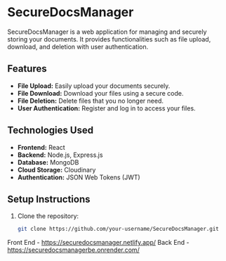 # SecureDocsManager

SecureDocsManager is a web application for managing and securely storing your documents. It provides functionalities such as file upload, download, and deletion with user authentication.

## Features

- **File Upload:** Easily upload your documents securely.
- **File Download:** Download your files using a secure code.
- **File Deletion:** Delete files that you no longer need.
- **User Authentication:** Register and log in to access your files.

## Technologies Used

- **Frontend:** React
- **Backend:** Node.js, Express.js
- **Database:** MongoDB
- **Cloud Storage:** Cloudinary
- **Authentication:** JSON Web Tokens (JWT)

## Setup Instructions

1. Clone the repository:

   ```bash
   git clone https://github.com/your-username/SecureDocsManager.git

Front End - https://securedocsmanager.netlify.app/
Back End - https://securedocsmanagerbe.onrender.com/
